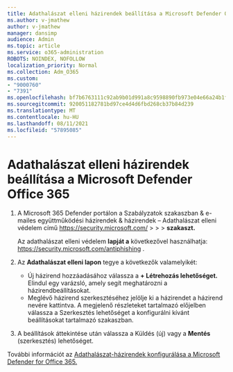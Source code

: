 ```yaml
---
title: Adathalászat elleni házirendek beállítása a Microsoft Defender Office 365
ms.author: v-jmathew
author: v-jmathew
manager: dansimp
audience: Admin
ms.topic: article
ms.service: o365-administration
ROBOTS: NOINDEX, NOFOLLOW
localization_priority: Normal
ms.collection: Adm_O365
ms.custom:
- "9000760"
- "7391"
ms.openlocfilehash: bf7b6763111c92ab9b01d991a8c9598890fb973e04e66a24b1f21863e11e2d91
ms.sourcegitcommit: 920051182781bd97ce4d4d6fbd268cb37b84d239
ms.translationtype: MT
ms.contentlocale: hu-HU
ms.lasthandoff: 08/11/2021
ms.locfileid: "57895085"
---
```

# <a name="set-up-anti-phishing-policies-in-microsoft-defender-for-office-365"></a>Adathalászat elleni házirendek beállítása a Microsoft Defender Office 365

1. A Microsoft 365 Defender portálon a Szabályzatok szakaszban & e-mailes együttműködési házirendek & házirendek – Adathalászat elleni védelem című <https://security.microsoft.com/>  \>  \>  \>  **szakaszt.**

   Az adathalászat elleni védelem **lapját a** következővel használhatja: <https://security.microsoft.com/antiphishing> .

2. Az **Adathalászat elleni lapon** tegye a következők valamelyikét:
   - Új házirend hozzáadásához válassza a **+ Létrehozás lehetőséget.** Elindul egy varázsló, amely segít meghatározni a házirendbeállításokat.
   - Meglévő házirend szerkesztéséhez jelölje ki a házirendet a házirend nevére kattintva. A megjelenő részleteket tartalmazó előjelben válassza a Szerkesztés lehetőséget a konfigurálni kívánt beállításokat tartalmazó szakaszban. 

3. A beállítások áttekintése után válassza  a Küldés (új) vagy a **Mentés** (szerkesztés) lehetőséget.

További információt az [Adathalászat-házirendek konfigurálása a Microsoft Defender for Office 365.](https://docs.microsoft.com/microsoft-365/security/office-365-security/configure-mdo-anti-phishing-policies)
